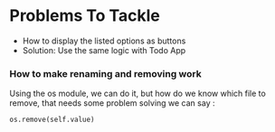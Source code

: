 # **Problems To Tackle**

* How to display the listed options as buttons
* Solution: Use the same logic with Todo App


### How to make renaming and removing work
Using the os module, we can do it, but how do we know which file to remove, that needs some problem solving
we can say :
```
os.remove(self.value)
```